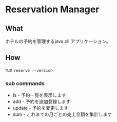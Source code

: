# Reservation Manager

## What

ホテルの予約を管理するjava cli アプリケーション。

## How

run `reserve --version`

### sub commands

- ls - 予約一覧を表示します
- add - 予約を追加登録します
- update - 予約を変更します
- sum - これまでの月ごとの売上金額を集計します
